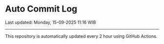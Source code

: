 # Auto Commit Log

Last updated: Monday, 15-09-2025 11:16 WIB

---

This repository is automatically updated every 2 hour using GitHub Actions.
